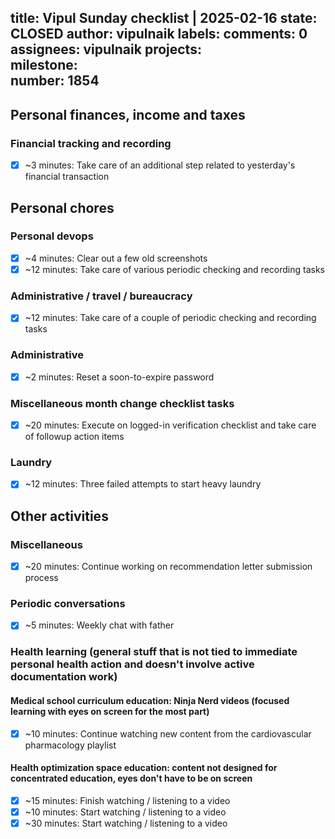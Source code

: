 title:	Vipul Sunday checklist | 2025-02-16
state:	CLOSED
author:	vipulnaik
labels:	
comments:	0
assignees:	vipulnaik
projects:	
milestone:	
number:	1854
--
## Personal finances, income and taxes

### Financial tracking and recording

- [x] ~3 minutes: Take care of an additional step related to yesterday's financial transaction

## Personal chores

### Personal devops

- [x] ~4 minutes: Clear out a few old screenshots
- [x] ~12 minutes: Take care of various periodic checking and recording tasks

### Administrative / travel / bureaucracy

- [x] ~12 minutes: Take care of a couple of periodic checking and recording tasks

### Administrative

- [x] ~2 minutes: Reset a soon-to-expire password

### Miscellaneous month change checklist tasks

- [x] ~20 minutes: Execute on logged-in verification checklist and take care of followup action items

### Laundry

- [x] ~12 minutes: Three failed attempts to start heavy laundry

## Other activities

### Miscellaneous

- [x] ~20 minutes: Continue working on recommendation letter submission process

### Periodic conversations

- [x] ~5 minutes: Weekly chat with father

### Health learning (general stuff that is not tied to immediate personal health action and doesn't involve active documentation work)

#### Medical school curriculum education: Ninja Nerd videos (focused learning with eyes on screen for the most part)

- [x] ~10 minutes: Continue watching new content from the cardiovascular pharmacology playlist

#### Health optimization space education: content not designed for concentrated education, eyes don't have to be on screen

- [x] ~15 minutes: Finish watching / listening to a video
- [x] ~10 minutes: Start watching / listening to a video
- [x] ~30 minutes: Start watching / listening to a video
